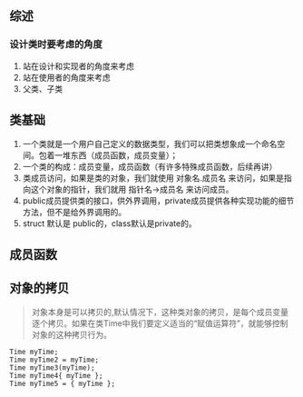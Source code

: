 ## 综述
### 设计类时要考虑的角度

1. 站在设计和实现者的角度来考虑
2. 站在使用者的角度来考虑
3. 父类、子类

## 类基础
1. 一个类就是一个用户自己定义的数据类型，我们可以把类想象成一个命名空间。包着一堆东西（成员函数，成员变量）；
2. 一个类的构成：成员变量，成员函数（有许多特殊成员函数，后续再讲）
3. 类成员访问，如果是类的对象，我们就使用 对象名.成员名 来访问，如果是指向这个对象的指针，我们就用 指针名->成员名 来访问成员。
4. public成员提供类的接口，供外界调用，private成员提供各种实现功能的细节方法，但不是给外界调用的。
5. struct 默认是 public的，class默认是private的。

## 成员函数

## 对象的拷贝

>对象本身是可以拷贝的,默认情况下，这种类对象的拷贝，是每个成员变量逐个拷贝。如果在类Time中我们要定义适当的“赋值运算符”，就能够控制对象的这种拷贝行为。

```
Time myTime;
Time myTime2 = myTime;
Time myTime3(myTime);
Time myTime4{ myTime };
Time myTime5 = { myTime };
```